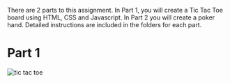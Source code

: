 There are 2 parts to this assignment. In Part 1, you will create a Tic Tac Toe board using HTML, CSS and Javascript. In Part 2 you will create a poker hand. Detailed instructions are included in the folders for each part.

# Part 1
![tic tac toe](https://github.com/XINEXPORT/wb-tic-tac-poker/assets/40744735/3862dd4b-29d9-46db-a21d-55add6002010)
